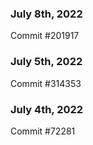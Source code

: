 ### July 8th, 2022

Commit #201917

### July 5th, 2022

Commit #314353


### July 4th, 2022

Commit #72281

